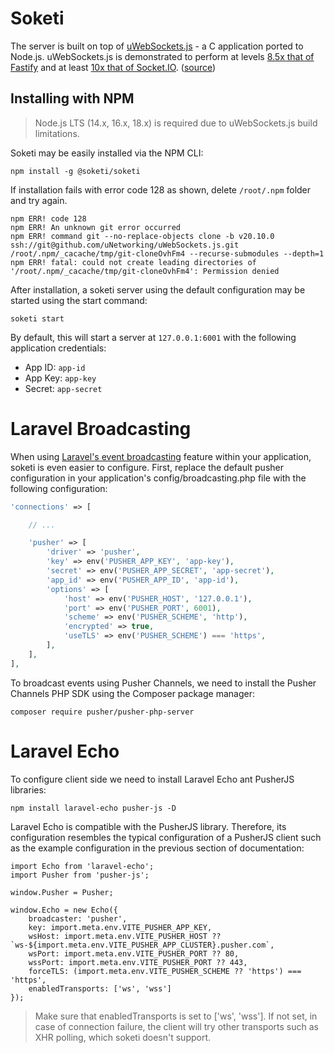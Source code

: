 # Soketi

The server is built on top of [uWebSockets.js](https://github.com/uNetworking/uWebSockets.js) - a C application ported to Node.js. uWebSockets.js is demonstrated to perform at levels [8.5x that of Fastify](https://alexhultman.medium.com/serving-100k-requests-second-from-a-fanless-raspberry-pi-4-over-ethernet-fdd2c2e05a1e) and at least [10x that of Socket.IO](https://medium.com/swlh/100k-secure-websockets-with-raspberry-pi-4-1ba5d2127a23). ([source](https://github.com/uNetworking/uWebSockets.js))

## Installing with NPM

> Node.js LTS (14.x, 16.x, 18.x) is required due to uWebSockets.js build limitations.

Soketi may be easily installed via the NPM CLI:

```shell
npm install -g @soketi/soketi
```

If installation fails with error code 128 as shown, delete `/root/.npm` folder and try again.

```
npm ERR! code 128
npm ERR! An unknown git error occurred
npm ERR! command git --no-replace-objects clone -b v20.10.0 ssh://git@github.com/uNetworking/uWebSockets.js.git /root/.npm/_cacache/tmp/git-cloneOvhFm4 --recurse-submodules --depth=1
npm ERR! fatal: could not create leading directories of '/root/.npm/_cacache/tmp/git-cloneOvhFm4': Permission denied
```

After installation, a soketi server using the default configuration may be started using the start command:

```shell
soketi start
```
By default, this will start a server at `127.0.0.1:6001` with the following application credentials:

- App ID: `app-id`
- App Key: `app-key`
- Secret: `app-secret`

# Laravel Broadcasting

When using [Laravel's event broadcasting](https://laravel.com/docs/9.x/broadcasting) feature within your application, soketi is even easier to configure. First, replace the default pusher configuration in your application's config/broadcasting.php file with the following configuration:

```php
'connections' => [

    // ...

    'pusher' => [
        'driver' => 'pusher',
        'key' => env('PUSHER_APP_KEY', 'app-key'),
        'secret' => env('PUSHER_APP_SECRET', 'app-secret'),
        'app_id' => env('PUSHER_APP_ID', 'app-id'),
        'options' => [
            'host' => env('PUSHER_HOST', '127.0.0.1'),
            'port' => env('PUSHER_PORT', 6001),
            'scheme' => env('PUSHER_SCHEME', 'http'),
            'encrypted' => true,
            'useTLS' => env('PUSHER_SCHEME') === 'https',
        ],
    ],
],
```

To broadcast events using Pusher Channels, we need to install the Pusher Channels PHP SDK using the Composer package manager:

```shell
composer require pusher/pusher-php-server
```

# Laravel Echo

To configure client side we need to install Laravel Echo ant PusherJS libraries:

```shell
npm install laravel-echo pusher-js -D
```

Laravel Echo is compatible with the PusherJS library. Therefore, its configuration resembles the typical configuration of a PusherJS client such as the example configuration in the previous section of documentation:

```
import Echo from 'laravel-echo';
import Pusher from 'pusher-js';

window.Pusher = Pusher;

window.Echo = new Echo({
    broadcaster: 'pusher',
    key: import.meta.env.VITE_PUSHER_APP_KEY,
    wsHost: import.meta.env.VITE_PUSHER_HOST ?? `ws-${import.meta.env.VITE_PUSHER_APP_CLUSTER}.pusher.com`,
    wsPort: import.meta.env.VITE_PUSHER_PORT ?? 80,
    wssPort: import.meta.env.VITE_PUSHER_PORT ?? 443,
    forceTLS: (import.meta.env.VITE_PUSHER_SCHEME ?? 'https') === 'https',
    enabledTransports: ['ws', 'wss']
});
```

> Make sure that enabledTransports is set to ['ws', 'wss']. If not set, in case of connection failure, the client will try other transports such as XHR polling, which soketi doesn't support.
